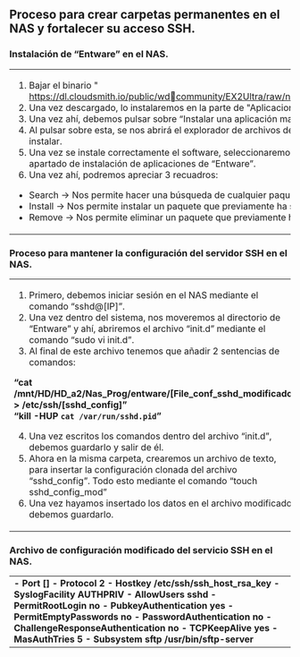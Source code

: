 ## Proceso para crear carpetas permanentes en el NAS y fortalecer su acceso SSH. ##
### Instalación de “Entware” en el NAS. ###
<table>
 <tr>
  <td>
  
  1. Bajar el binario " https://dl.cloudsmith.io/public/wdcommunity/EX2Ultra/raw/names/entware/versions/21.04.07/entware_21.04.07_EX2Ultra.bin".
  2. Una vez descargado, lo instalaremos en la parte de "Aplicaciones" de la interfaz gráfica del NAS.
  3. Una vez ahí, debemos pulsar sobre “Instalar una aplicación manualmente”.
  4. Al pulsar sobre esta, se nos abrirá el explorador de archivos de nuestro sistema, para que busquemos el archivo que queremos instalar.
  5. Una vez se instale correctamente el software, seleccionaremos la nueva aplicación y pulsaremos sobre “configurar” para poder al apartado de instalación de aplicaciones de “Entware”. 
  6. Una vez ahí, podremos apreciar 3 recuadros:
  
  - Search → Nos permite hacer una búsqueda de cualquier paquete.
  - Install → Nos permite instalar un paquete que previamente ha sido encontrado.
  - Remove → Nos permite eliminar un paquete que previamente ha sido instalado.
  
  </td>
 </tr>
</table>

### Proceso para mantener la configuración del servidor SSH en el NAS. ###
<table>
 <tr>
  <td>
 
 1. Primero, debemos iniciar sesión en el NAS mediante el comando “sshd@[IP]”.
 2. Una vez dentro del sistema, nos moveremos al directorio de “Entware” y ahí, abriremos el archivo “init.d” mediante el comando “sudo vi init.d”.
 3. Al final de este archivo tenemos que añadir 2 sentencias de comandos:
 
 <b> “cat /mnt/HD/HD_a2/Nas_Prog/entware/[File_conf_sshd_modificado] > /etc/ssh/[sshd_config]” </b>
<br/>
 <b> “kill -HUP `cat /var/run/sshd.pid`” </b> 
 
 4. Una vez escritos los comandos dentro del archivo “init.d”, debemos guardarlo y salir de él.
 5. Ahora en la misma carpeta, crearemos un archivo de texto, para insertar la configuración clonada del archivo “sshd_config”. Todo esto mediante el comando “touch sshd_config_mod”
 6. Una vez hayamos insertado los datos en el archivo modificado, debemos guardarlo.
 
  </td>
 </tr>
</table>

### Archivo de configuración modificado del servicio SSH en el NAS. ###
<table>
 <tr>
  <td>
   <b>
 - Port [] 
 - Protocol 2
 - Hostkey /etc/ssh/ssh_host_rsa_key
 - SyslogFacility AUTHPRIV
 - AllowUsers sshd
 - PermitRootLogin no
 - PubkeyAuthentication yes
 - PermitEmptyPasswords no
 - PasswordAuthentication no
 - ChallengeResponseAuthentication no
 - TCPKeepAlive yes
 - MasAuthTries 5
 - Subsystem sftp /usr/bin/sftp-server
   </b>
  </td>
 </tr>
</table>
